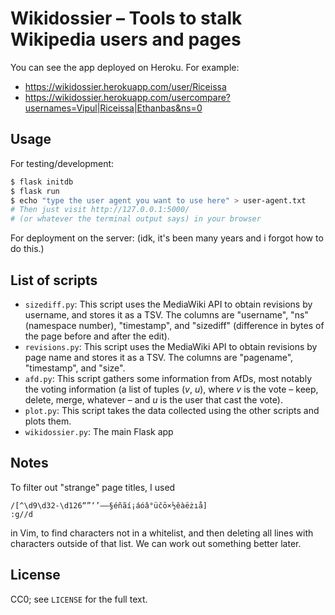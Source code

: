 # Wikidossier – Tools to stalk Wikipedia users and pages

You can see the app deployed on Heroku.
For example:

- <https://wikidossier.herokuapp.com/user/Riceissa>
- <https://wikidossier.herokuapp.com/usercompare?usernames=Vipul|Riceissa|Ethanbas&ns=0>

## Usage

For testing/development:

```bash
$ flask initdb
$ flask run
$ echo "type the user agent you want to use here" > user-agent.txt
# Then just visit http://127.0.0.1:5000/
# (or whatever the terminal output says) in your browser
```

For deployment on the server: (idk, it's been many years and i forgot how to do this.)

## List of scripts

* `sizediff.py`: This script uses the MediaWiki API to obtain revisions by
  username, and stores it as a TSV. The columns are "username", "ns" (namespace
  number), "timestamp", and "sizediff" (difference in bytes of the page before
  and after the edit).
* `revisions.py`: This script uses the MediaWiki API to obtain revisions by
  page name and stores it as a TSV. The columns are "pagename", "timestamp",
  and "size".
* `afd.py`: This script gathers some information from AfDs, most notably the
  voting information (a list of tuples (*v*, *u*), where *v* is the vote –
  keep, delete, merge, whatever – and *u* is the user that cast the vote).
* `plot.py`: This script takes the data collected using the other scripts and
  plots them.
* `wikidossier.py`: The main Flask app

## Notes

To filter out "strange" page titles, I used

    /[^\d9\d32-\d126“”‘’–—§éñãí¡áóâ°üčō×½êàëżıå]
    :g//d

in Vim, to find characters not in a whitelist, and then deleting all lines with
characters outside of that list.
We can work out something better later.

## License

CC0; see `LICENSE` for the full text.
